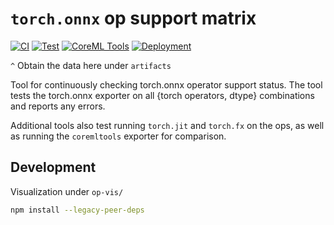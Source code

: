 # `torch.onnx` op support matrix

[![CI](https://github.com/justinchuby/torch-onnx-op-matrix/actions/workflows/main.yml/badge.svg)](https://github.com/justinchuby/torch-onnx-op-matrix/actions/workflows/main.yml)
[![Test](https://github.com/justinchuby/torch-onnx-op-matrix/actions/workflows/test.yml/badge.svg)](https://github.com/justinchuby/torch-onnx-op-matrix/actions/workflows/test.yml)
[![CoreML Tools](https://github.com/justinchuby/torch-onnx-op-matrix/actions/workflows/coremltools.yml/badge.svg)](https://github.com/justinchuby/torch-onnx-op-matrix/actions/workflows/coremltools.yml)
[![Deployment](https://github.com/justinchuby/torch-onnx-op-matrix/actions/workflows/deploy-react.yml/badge.svg)](https://github.com/justinchuby/torch-onnx-op-matrix/actions/workflows/deploy-react.yml)

`^` Obtain the data here under `artifacts`


Tool for continuously checking torch.onnx operator support status. The tool tests the torch.onnx exporter on all {torch operators, dtype} combinations and reports any errors.

Additional tools also test running `torch.jit` and `torch.fx` on the ops, as well as running the `coremltools` exporter for comparison.


## Development

Visualization under `op-vis/`

```sh
npm install --legacy-peer-deps
```

